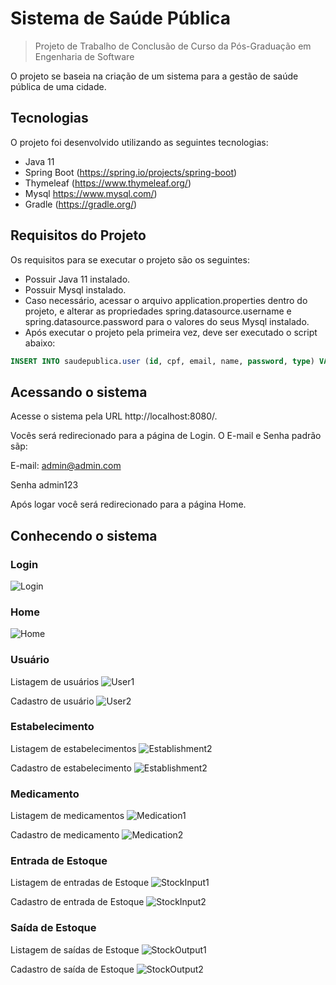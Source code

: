 # Sistema de Saúde Pública
> Projeto de Trabalho de Conclusão de Curso da Pós-Graduação em Engenharia de Software

O projeto se baseia na criação de um sistema para a gestão de saúde pública de uma cidade.

## Tecnologias

O projeto foi desenvolvido utilizando as seguintes tecnologias:

- Java 11
- Spring Boot (https://spring.io/projects/spring-boot)
- Thymeleaf (https://www.thymeleaf.org/)
- Mysql https://www.mysql.com/)
- Gradle (https://gradle.org/)

## Requisitos do Projeto

Os requisitos para se executar o projeto são os seguintes:

- Possuir Java 11 instalado.
- Possuir Mysql instalado.
- Caso necessário, acessar o arquivo application.properties dentro do projeto, e alterar as propriedades spring.datasource.username e spring.datasource.password para o valores do seus Mysql instalado.
- Após executar o projeto pela primeira vez, deve ser executado o script abaixo:
```sql
INSERT INTO saudepublica.user (id, cpf, email, name, password, type) VALUES (1, '59647181086', 'admin@admin.com', 'Admin', '$2a$10$3.rfzgEHq4z011VGx.kud.g2INDwbgICb67GPxdm8lC.jivK7DUPa', 'ADMIN');
```

## Acessando o sistema

Acesse o sistema pela URL http://localhost:8080/.

Vocês será redirecionado para a página de Login. O E-mail e Senha padrão sãp:

E-mail: admin@admin.com

Senha admin123

Após logar você será redirecionado para a página Home.

## Conhecendo o sistema

### Login

![Login](images/Login.PNG)

### Home

![Home](images/Home.PNG)

### Usuário

Listagem de usuários
![User1](images/User1.PNG)

Cadastro de usuário
![User2](images/User2.PNG)

### Estabelecimento

Listagem de estabelecimentos
![Establishment2](images/Establishment1.PNG)

Cadastro de estabelecimento
![Establishment2](images/Establishment2.PNG)

### Medicamento

Listagem de medicamentos
![Medication1](images/Medication1.PNG)

Cadastro de medicamento
![Medication2](images/Medication2.PNG)

### Entrada de Estoque

Listagem de entradas de Estoque
![StockInput1](images/StockInput1.PNG)

Cadastro de entrada de Estoque
![StockInput2](images/StockInput2.PNG)

### Saída de Estoque

Listagem de saídas de Estoque
![StockOutput1](images/StockOutput1.PNG)

Cadastro de saída de Estoque
![StockOutput2](images/StockOutput2.PNG)
